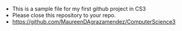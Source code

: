 - This is a sample file for my first github project in CS3
- Please close this repository to your repo.
- https://github.com/MaureenDAgrazamendez/ComputerScience3
